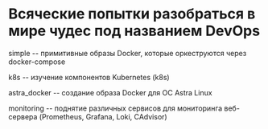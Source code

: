 # Всяческие попытки разобраться в мире чудес под названием DevOps

simple -- примитивные образы Docker, которые оркеструются через docker-compose

k8s -- изучение компонентов Kubernetes (k8s)

astra_docker -- создание образа Docker для ОС Astra Linux

monitoring -- поднятие различных сервисов для мониторинга веб-сервера (Prometheus, Grafana, Loki, CAdvisor)